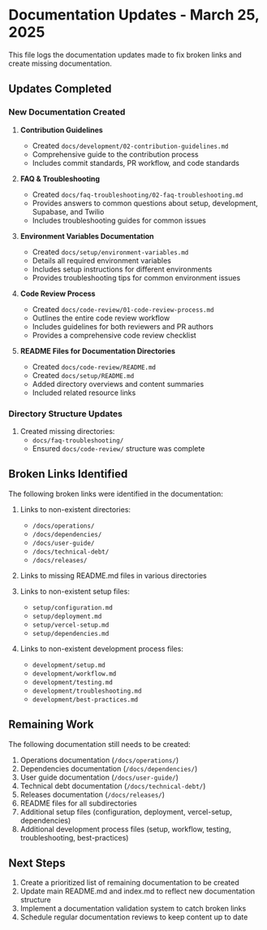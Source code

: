 # Documentation Updates - March 25, 2025

This file logs the documentation updates made to fix broken links and create missing documentation.

## Updates Completed

### New Documentation Created

1. **Contribution Guidelines**
   - Created `docs/development/02-contribution-guidelines.md`
   - Comprehensive guide to the contribution process
   - Includes commit standards, PR workflow, and code standards

2. **FAQ & Troubleshooting**
   - Created `docs/faq-troubleshooting/02-faq-troubleshooting.md`
   - Provides answers to common questions about setup, development, Supabase, and Twilio
   - Includes troubleshooting guides for common issues

3. **Environment Variables Documentation**
   - Created `docs/setup/environment-variables.md`
   - Details all required environment variables
   - Includes setup instructions for different environments
   - Provides troubleshooting tips for common environment issues

4. **Code Review Process**
   - Created `docs/code-review/01-code-review-process.md`
   - Outlines the entire code review workflow
   - Includes guidelines for both reviewers and PR authors
   - Provides a comprehensive code review checklist

5. **README Files for Documentation Directories**
   - Created `docs/code-review/README.md`
   - Created `docs/setup/README.md`
   - Added directory overviews and content summaries
   - Included related resource links

### Directory Structure Updates

1. Created missing directories:
   - `docs/faq-troubleshooting/`
   - Ensured `docs/code-review/` structure was complete

## Broken Links Identified

The following broken links were identified in the documentation:

1. Links to non-existent directories:
   - `/docs/operations/`
   - `/docs/dependencies/`
   - `/docs/user-guide/`
   - `/docs/technical-debt/`
   - `/docs/releases/`

2. Links to missing README.md files in various directories

3. Links to non-existent setup files:
   - `setup/configuration.md`
   - `setup/deployment.md`
   - `setup/vercel-setup.md`
   - `setup/dependencies.md`

4. Links to non-existent development process files:
   - `development/setup.md`
   - `development/workflow.md`
   - `development/testing.md`
   - `development/troubleshooting.md`
   - `development/best-practices.md`

## Remaining Work

The following documentation still needs to be created:

1. Operations documentation (`/docs/operations/`)
2. Dependencies documentation (`/docs/dependencies/`)
3. User guide documentation (`/docs/user-guide/`)
4. Technical debt documentation (`/docs/technical-debt/`)
5. Releases documentation (`/docs/releases/`)
6. README files for all subdirectories
7. Additional setup files (configuration, deployment, vercel-setup, dependencies)
8. Additional development process files (setup, workflow, testing, troubleshooting, best-practices)

## Next Steps

1. Create a prioritized list of remaining documentation to be created
2. Update main README.md and index.md to reflect new documentation structure
3. Implement a documentation validation system to catch broken links
4. Schedule regular documentation reviews to keep content up to date 